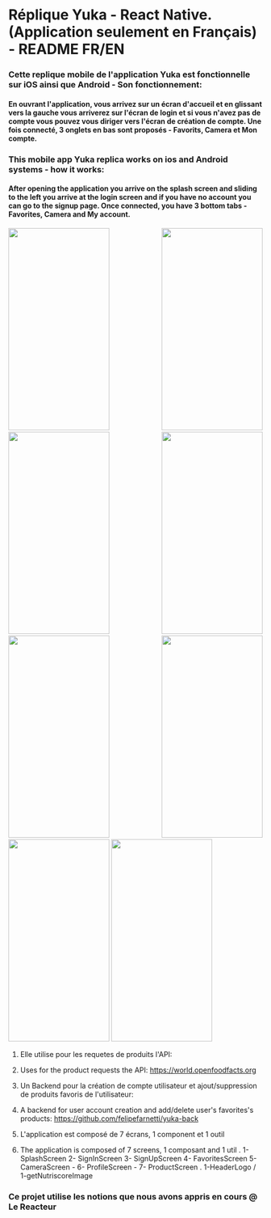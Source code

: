 # Réplique Yuka - React Native. (Application seulement en Français) - README FR/EN

### Cette replique mobile de l'application Yuka est fonctionnelle sur iOS ainsi que Android - Son fonctionnement:
#### En ouvrant l'application, vous arrivez sur un écran d'accueil et en glissant vers la gauche vous arriverez sur l'écran de login et si vous n'avez pas de compte vous pouvez vous diriger vers l'écran de création de compte. Une fois connecté, 3 onglets en bas sont proposés - Favorits, Camera et Mon compte.

### This mobile app Yuka replica works on ios and Android systems - how it works:
#### After opening the application you arrive on the splash screen and sliding to the left you arrive at the login screen and if you have no account you can go to the signup page. Once connected, you have 3 bottom tabs - Favorites, Camera and My account.



<p align="justify">
<img src="https://user-images.githubusercontent.com/128170725/242293020-da48d75a-266c-4ee1-9fbb-07bb8754b681.jpeg" height="400" width="200"/>
<img src="https://user-images.githubusercontent.com/128170725/242293028-639f4822-60c2-40b0-8756-c3c32d702964.jpeg" height="400" width="200"/>
<img src="https://user-images.githubusercontent.com/128170725/242293030-66b3deac-323b-4d79-abc1-b08d490c9b8c.jpeg" height="400" width="200"/>
<img src="https://user-images.githubusercontent.com/128170725/242293032-89f73cc4-b959-48c3-865f-9042f08e2289.jpeg" height="400" width="200"/>
<img src="https://user-images.githubusercontent.com/128170725/242293036-65c0bd26-7893-449e-b9c4-9e1f862241fe.jpeg" height="400" width="200"/>
<img src="https://user-images.githubusercontent.com/128170725/242293041-8bca6b3d-3cce-4b3a-80cd-1ef47d1650a6.jpeg" height="400" width="200"/>
<img src="https://user-images.githubusercontent.com/128170725/242293044-ba2d624a-7105-4e68-b4c5-f4e42bf70c9a.jpeg" height="400" width="200"/>
<img src="https://user-images.githubusercontent.com/128170725/242293048-f18530e8-292e-4846-b7cb-52f71c8a6ca3.jpeg" height="400" width="200"/>
</p>



1. Elle utilise pour les requetes de produits l'API:
1. Uses for the product requests the API:
https://world.openfoodfacts.org

2. Un Backend pour la création de compte utilisateur et ajout/suppression de produits favoris de l'utilisateur: 
2. A backend for user account creation and add/delete user's favorites's products:
https://github.com/felipefarnetti/yuka-back

3. L'application est composé de 7 écrans, 1 component et 1 outil
3. The application is composed of 7 screens, 1 composant and 1 util
  . 1- SplashScreen 2- SignInScreen 3- SignUpScreen 4- FavoritesScreen 5- CameraScreen - 6- ProfileScreen - 7- ProductScreen
  . 1-HeaderLogo / 1-getNutriscoreImage
  


















### Ce projet utilise les notions que nous avons appris en cours @ Le Reacteur
